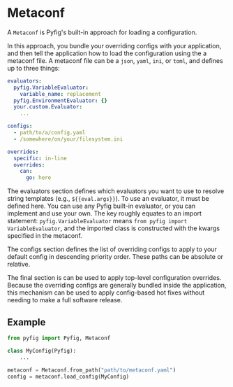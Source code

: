 # Metaconf

A `Metaconf` is Pyfig's built-in approach for loading a configuration.

In this approach, you bundle your overriding configs with your application, and then tell the application
how to load the configuration using the a metaconf file. A metaconf file can be a `json`, `yaml`, `ini`, or
`toml`, and defines up to three things:

```yaml
evaluators:
  pyfig.VariableEvaluator:
    variable_name: replacement
  pyfig.EnvironmentEvaluator: {}
  your.custom.Evaluator:
    ...

configs:
  - path/to/a/config.yaml
  - /somewhere/on/your/filesystem.ini

overrides:
  specific: in-line
  overrides:
    can:
      go: here
```

The evaluators section defines which evaluators you want to use to resolve string templates (e.g., `${{eval.args}}`).
To use an evaluator, it must be defined here. You can use any Pyfig built-in evaluator, or you can implement and
use your own. The key roughly equates to an import statement: `pyfig.VariableEvaluator` means
`from pyfig import VariableEvaluator`, and the imported class is constructed with the kwargs specified in the metaconf.

The configs section defines the list of overriding configs to apply to your default config in descending priority
order. These paths can be absolute or relative.

The final section is can be used to apply top-level configuration overrides. Because the overriding configs are
generally bundled inside the application, this mechanism can be used to apply config-based hot fixes without needing
to make a full software release.

## Example

```python
from pyfig import Pyfig, Metaconf

class MyConfig(Pyfig):
    ...

metaconf = Metaconf.from_path("path/to/metaconf.yaml")
config = metaconf.load_config(MyConfig)
```

